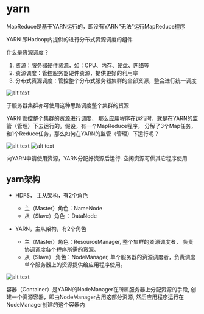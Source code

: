 # yarn

MapReduce是基于YARN运行的，即没有YARN”无法”运行MapReduce程序

YARN 即Hadoop内提供的进行分布式资源调度的组件


什么是资源调度？

1. 资源：服务器硬件资源，如：CPU、内存、硬盘、网络等
2. 资源调度：管控服务器硬件资源，提供更好的利用率
3. 分布式资源调度：管控整个分布式服务器集群的全部资源，整合进行统一调度

![alt text](yarn资源调度.png)

于服务器集群亦可使用这种思路调度整个集群的资源



YARN 管控整个集群的资源进行调度， 那么应用程序在运行时，就是在YARN的监管（管理）下去运行的。假设，有一个MapReduce程序， 分解了3个Map任务，和1个Reduce任务，那么如何在YARN的监管（管理）下运行呢？

![alt text](yarn资源调度示例1.png)
![alt text](yarn资源调度示例2.png)

向YARN申请使用资源，YARN分配好资源后运行. 空闲资源可供其它程序使用


## yarn架构


- HDFS， 主从架构，有2个角色
    - 主（Master）角色：NameNode
    - 从（Slave）角色 ：DataNode


- YARN，主从架构，有2个角色
    - 主（Master）角色：ResourceManager, 整个集群的资源调度者， 负责协调调度各个程序所需的资源。
    - 从（Slave） 角色：NodeManager, 单个服务器的资源调度者，负责调度单个服务器上的资源提供给应用程序使用。

![alt text](yarn资源调度示例3.png)


容器（Container）是YARN的NodeManager在所属服务器上分配资源的手段, 创建一个资源容器，即由NodeManager占用这部分资源, 然后应用程序运行在NodeManager创建的这个容器内














